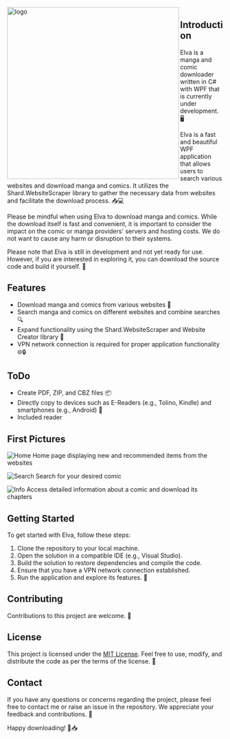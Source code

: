 ﻿<img align="left" src="https://i.imgur.com/TBfPmju.png" alt="logo" width="400"/>

## Introduction
Elva is a manga and comic downloader written in C# with WPF that is currently under development. 🖥️

Elva is a fast and beautiful WPF application that allows users to search various websites and download manga and comics. It utilizes the Shard.WebsiteScraper library to gather the necessary data from websites and facilitate the download process. 📥💻

Please be mindful when using Elva to download manga and comics. While the download itself is fast and convenient, it is important to consider the impact on the comic or manga providers' servers and hosting costs. We do not want to cause any harm or disruption to their systems.

Please note that Elva is still in development and not yet ready for use. However, if you are interested in exploring it, you can download the source code and build it yourself. 🔧

## Features

- Download manga and comics from various websites 📖
- Search manga and comics on different websites and combine searches 🔍
- Expand functionality using the Shard.WebsiteScraper and Website Creator library 🧩
- VPN network connection is required for proper application functionality 🌐🔒

## ToDo
- Create PDF, ZIP, and CBZ files 📦
- Directly copy to devices such as E-Readers (e.g., Tolino, Kindle) and smartphones (e.g., Android) 📱
- Included reader

## First Pictures

![Home](https://i.imgur.com/5I7EhSN.png)
Home page displaying new and recommended items from the websites

![Search](https://i.imgur.com/v9Vx4BN.png)
Search for your desired comic

![Info](https://i.imgur.com/isaqR8q.png)
Access detailed information about a comic and download its chapters

## Getting Started

To get started with Elva, follow these steps:

1. Clone the repository to your local machine.
2. Open the solution in a compatible IDE (e.g., Visual Studio).
3. Build the solution to restore dependencies and compile the code.
4. Ensure that you have a VPN network connection established.
5. Run the application and explore its features. 🚀

## Contributing

Contributions to this project are welcome. 👥

## License

This project is licensed under the [MIT License](https://github.com/TypNull/Elva/blob/master/LICENSE.txt). Feel free to use, modify, and distribute the code as per the terms of the license. 📜

## Contact

If you have any questions or concerns regarding the project, please feel free to contact me or raise an issue in the repository. We appreciate your feedback and contributions. 🙌

Happy downloading! 🎉📥